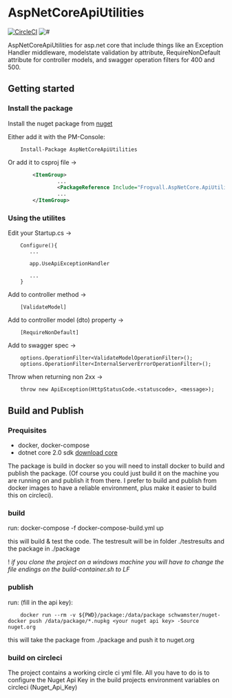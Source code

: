 # AspNetCoreApiUtilities

[![CircleCI](https://circleci.com/gh/schwamster/HttpService.svg?style=shield&circle-token)](https://circleci.com/gh/Frogvall/AspNetCoreApiUtilities)
![#](https://img.shields.io/nuget/v/AspNetCoreApiUtilities.svg)

AspNetCoreApiUtilities for asp.net core that include things like an Exception Handler middleware, modelstate validation by attribute, RequireNonDefault attribute for controller models, and swagger operation filters for 400 and 500.

## Getting started

### Install the package
Install the nuget package from [nuget](https://www.nuget.org/packages/AspNetCoreApiUtilities/)

Either add it with the PM-Console:
        
        Install-Package AspNetCoreApiUtilities

Or add it to csproj file ->
```xml
        <ItemGroup>
                ...
                <PackageReference Include="Frogvall.AspNetCore.ApiUtilities" Version="x.y.z" /> 
                ...
        </ItemGroup>
```
### Using the utilites

Edit your Startup.cs -> 

        Configure(){
           ...

           app.UseApiExceptionHandler

           ...
        }

Add to controller method ->

        [ValidateModel]

Add to controller model (dto) property ->

        [RequireNonDefault]        

Add to swagger spec ->

        options.OperationFilter<ValidateModelOperationFilter>();
        options.OperationFilter<InternalServerErrorOperationFilter>();

Throw when returning non 2xx ->

        throw new ApiException(HttpStatusCode.<statuscode>, <message>);

## Build and Publish

### Prequisites

* docker, docker-compose
* dotnet core 2.0 sdk  [download core](https://www.microsoft.com/net/core)

The package is build in docker so you will need to install docker to build and publish the package.
(Of course you could just build it on the machine you are running on and publish it from there. 
I prefer to build and publish from docker images to have a reliable environment, plus make it easier 
to build this on circleci).

### build

run:
        docker-compose -f docker-compose-build.yml up

this will build & test the code. The testresult will be in folder ./testresults and the package in ./package

! *if you clone the project on a windows machine you will have to change the file endings on the build-container.sh to LF*

### publish

run: (fill in the api key):

        docker run --rm -v ${PWD}/package:/data/package schwamster/nuget-docker push /data/package/*.nupkg <your nuget api key> -Source nuget.org

this will take the package from ./package and push it to nuget.org

### build on circleci

The project contains a working circle ci yml file. All you have to do is to configure the Nuget Api Key in the build projects environment variables on circleci (Nuget_Api_Key)


